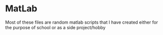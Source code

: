 # MatLab
Most of these files are random matlab scripts that I have created either for the purpose of school or as a side project/hobby

